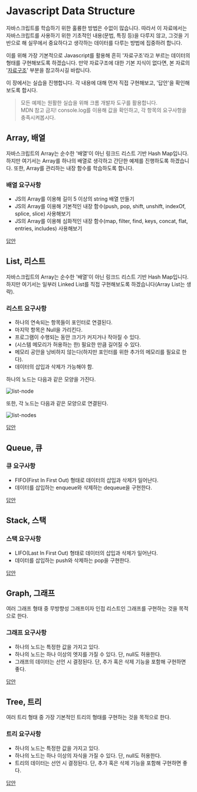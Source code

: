 # Javascript Data Structure

자바스크립트를 학습하기 위한 훌륭한 방법은 수없이 많습니다. 따라서 이 자료에서는 자바스크립트를 사용하기 위한 기초적인 내용(문법, 특징 등)을 다루지 않고, 그것을 기반으로 해 실무에서 중요하다고 생각하는 데이터를 다루는 방법에 집중하려 합니다.  

이를 위해 가장 기본적으로 Javascript를 활용해 흔히 '자료구조'라고 부르는 데이터의 형태를 구현해보도록 하겠습니다. 만약 자료구조에 대한 기본 지식이 없다면, 본 자료의 '[자료구조](/Data_structure/README.md)' 부분을 참고하시길 바랍니다.  

이 장에서는 실습을 진행합니다. 각 내용에 대해 먼저 직접 구현해보고, '답안'을 확인해보도록 합시다.  

> 모든 예제는 원활한 실습을 위해 크롬 개발자 도구를 활용합니다.  
> MDN 참고 금지! console.log를 이용해 값을 확인하고, 각 항목의 요구사항을 충족시켜봅시다.

## Array, 배열

자바스크립트의 Array는 순수한 '배열'이 아닌 링크드 리스트 기반 Hash Map입니다. 하지만 여기서는 Array를 하나의 배열로 생각하고 간단한 예제를 진행하도록 하겠습니다. 또한, Array를 관리하는 내장 함수를 학습하도록 합니다.  

### 배열 요구사항

* JS의 Array를 이용해 길이 5 이상의 string 배열 만들기  
* JS의 Array를 이용해 기본적인 내장 함수(push, pop, shift, unshift, indexOf, splice, slice) 사용해보기  
* JS의 Array를 이용해 심화적인 내장 함수(map, filter, find, keys, concat, flat, entries, includes) 사용해보기  

[답안](/JS_data_scructure/Answer.js)  

## List, 리스트

자바스크립트의 Array는 순수한 '배열'이 아닌 링크드 리스트 기반 Hash Map입니다. 하지만 여기서는 일부러 Linked List를 직접 구현해보도록 하겠습니다(Array List는 생략).  

### 리스트 요구사항

* 하나의 연속되는 항목들이 포인터로 연결된다.  
* 마지막 항목은 Null을 가리킨다.  
* 프로그램이 수행되는 동안 크기가 커지거나 작아질 수 있다.  
* (시스템 메모리가 허용하는 한) 필요한 만큼 길어질 수 있다.  
* 메모리 공안을 낭비하지 않는다(하지만 포인터를 위한 추가의 메모리를 필요로 한다).  
* 데이터의 삽입과 삭제가 가능해야 함.  

하나의 노드는 다음과 같은 모양을 가진다.  

![list-node](https://img1.daumcdn.net/thumb/R1280x0/?scode=mtistory2&fname=http%3A%2F%2Fcfile21.uf.tistory.com%2Fimage%2F2767B53B57E8D1460C1D10)

또한, 각 노드는 다음과 같은 모양으로 연결된다.  

![list-nodes](https://img1.daumcdn.net/thumb/R1280x0/?scode=mtistory2&fname=http%3A%2F%2Fcfile29.uf.tistory.com%2Fimage%2F25354A3857E8D15C1CA6DF)

[답안](/JS_data_scructure/Answer.js)

## Queue, 큐

### 큐 요구사항

* FIFO(First In First Out) 형태로 데이터의 삽입과 삭제가 일어난다.  
* 데이터를 삽입하는 enqueue와 삭제하는 dequeue을 구현한다.  

[답안](/JS_data_scructure/Answer.js)

## Stack, 스택

### 스택 요구사항

* LIFO(Last In First Out) 형태로 데이터의 삽입과 삭제가 일어난다.  
* 데이터를 삽입하는 push와 삭제하는 pop을 구현한다.  

[답안](/JS_data_scructure/Answer.js)

## Graph, 그래프

여러 그래프 형태 중 무방향성 그래프이자 인접 리스트인 그래프를 구현하는 것을 목적으로 한다.  

### 그래프 요구사항

* 하나의 노드는 특정한 값을 가지고 있다.  
* 하나의 노드는 하나 이상의 엣지를 가질 수 있다. 단, null도 허용한다.  
* 그래프의 데이터는 선언 시 결정된다. 단, 추가 혹은 삭제 기능을 포함해 구현하면 좋다.  

[답안](/JS_data_scructure/Answer.js)

## Tree, 트리

여러 트리 형태 중 가장 기본적인 트리의 형태를 구현하는 것을 목적으로 한다.  

### 트리 요구사항

* 하나의 노드는 특정한 값을 가지고 있다.  
* 하나의 노드는 하나 이상의 자식을 가질 수 있다. 단, null도 허용한다.  
* 트리의 데이터는 선언 시 결정된다. 단, 추가 혹은 삭제 기능을 포함해 구현하면 좋다.  

[답안](/JS_data_scructure/Answer.js)
